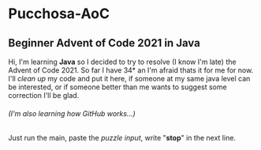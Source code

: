 # Pucchosa-AoC

## Beginner Advent of Code 2021 in **Java**

Hi, I'm learning **Java** so I decided to try to resolve (I know I'm late) the Advent of Code 2021.
So far I have 34* an I'm afraid thats it for me for now.
I'll _clean up_ my code and put it here, if someone at my same java level can be interested, or if someone better than me wants to suggest some correction I'll be glad.
###### (I'm also learning how GitHub works...)


Just run the main, paste the _puzzle input_, write "**stop**" in the next line.
